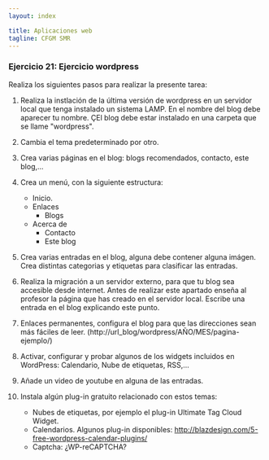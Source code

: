 ```yaml
---
layout: index

title: Aplicaciones web
tagline: CFGM SMR
---
```


### Ejercicio 21: Ejercicio wordpress

Realiza los siguientes pasos para realizar la presente tarea:

1. Realiza la instlación de la última versión de wordpress en un servidor local que tenga instalado un sistema LAMP. En el nombre del blog debe aparecer tu nombre. ÇEl blog debe estar instalado en una carpeta que se llame "wordpress".
2. Cambia el tema predeterminado por otro.
3. Crea varias páginas en el blog: blogs recomendados, contacto, este blog,...
4. Crea un menú, con la siguiente estructura:

	* Inicio.
    * Enlaces
        * Blogs
    * Acerca de
        * Contacto
        * Este blog
5. Crea varias entradas en el blog, alguna debe contener alguna imágen. Crea distintas categorias y etiquetas para clasificar las entradas.
6. Realiza la migración a un servidor externo, para que tu blog sea accesible desde internet. Antes de realizar este apartado enseña al profesor la página que has creado en el servidor local. Escribe una entrada en el blog explicando este punto.
7. Enlaces permanentes, configura el blog para que las direcciones sean más fáciles de leer. (http://url_blog/wordpress/AÑO/MES/pagina-ejemplo/)
8. Activar, configurar y probar algunos de los widgets incluidos en WordPress: Calendario, Nube de etiquetas, RSS,...
9. Añade un video de youtube en alguna de las entradas.
10. Instala algún plug-in gratuito relacionado con estos temas:
    * Nubes de etiquetas, por ejemplo el plug-in Ultimate Tag Cloud Widget.
    * Calendarios. Algunos plug-in disponibles: http://blazdesign.com/5-free-wordpress-calendar-plugins/
    * Captcha: ¿WP-reCAPTCHA?


